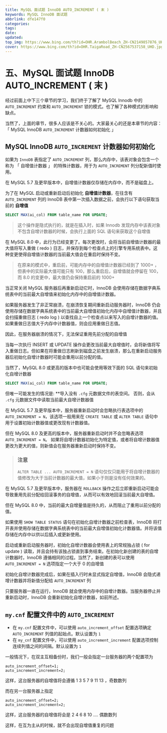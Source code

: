 ```yaml
---
title: MySQL 面试题 InnoDB AUTO_INCREMENT ( 末 )
keywords: MySQL InnoDB 面试题
abbrlink: dfe147f0
categories: 
tags: 
date: 
updated: 
top_img: https://www.bing.com/th?id=OHR.ArambolBeach_ZH-CN2149857876_UHD.jpg
cover: https://www.bing.com/th?id=OHR.TaigaRoad_ZH-CN2567537158_UHD.jpg
---
```

# 五、MySQL 面试题 InnoDB AUTO_INCREMENT ( 末 )

经过前面上中下三个章节的学习，我们终于了解了 MySQL Innodb 中的 `AUTO_INCREMENT` 约束和 `AUTO_INCREMENT` 锁的模式。也了解了各种模式的影响和缺点。

当然了，上面的章节，很多人应该是不关心的。大家最关心的还是本章节的内容：「 MySQL InnoDB `AUTO_INCREMENT` 计数器如何初始化 」

## MySQL InnoDB `AUTO_INCREMENT` 计数器如何初始化

如果为 `InnoDB` 表指定了 `AUTO_INCREMENT` 列，那么内存中，该表对象会包含一个称为 「 自增值计数器 」 的特殊计数器，用于为 `AUTO_INCREMENT` 列分配新值时使用。

在 MySQL 5.7 及更早版本中，自增值计数器仅存储在内存中，而不是磁盘上。

为了在 MySQL 启动或重新启动后初始化 **自增值计数器**，在往含有 `AUTO_INCREMENT` 列的 InnoDB 表中第一次插入数据之前，会执行以下语句获取当前的 **自增值**

```sql
SELECT MAX(ai_col) FROM table_name FOR UPDATE;
```

> 这个操作是隐式执行的，就是在插入时，如果 Innodb 发现内存中该表对象不包含自增计数器的时候，会执行上面的 SQL 语句来获取这个自增值

在 MySQL 8.0 中，此行为已经变更了。每次更改时，会将当前自增值计数器的最大值将写入重做 ( redo ) 日志，并保存到每个检查点上的引擎专用系统表中。这种变更使得自增值计数器的当前最大值会在重启时保持不变。

> 在原来的模式中，重启前，可能内存中的自增值计数器已经到了 1000+ ，但表中的实际最大值可能只有 100，那么重启后，自增值就会停留在 100，而 8.0 的变更中，最大值仍会保持重启前的 1000+

当正常关闭 MySQL 服务器后再重新启动它时，InnoDB 会使用存储在数据字典系统表中的当前最大自增值来初始化内存中的自增值计数器。

如果服务器发生了非正常崩溃，在崩溃恢复期间重新启动服务器时，InnoDB 仍会使用存储在数据字典系统表中的当前最大自增值初始化内存中自增值计数器，并且会扫描重做日志 ( redo log ) 以查找自上一个检查点以来写入的自增计数器的值。如果重做日志值大于内存中计数器值，则会应用重做日志值。

因此，在服务器崩溃的情况下，无法保证重用先前分配的自增值

当每一次执行 INSERT 或 UPDATE 操作会更改当前最大自增值时，会将新值将写入重做日志。但如果在将重做日志刷新到磁盘之前发生崩溃，那么在重新启动服务器后初始化自增计数器时可能会重用以前分配的值。

当然了，MySQL 8.0 或更高的版本中也可能会使用等效下面的 SQL 语句来初始化自增计数器

```sql
SELECT MAX(ai_col) FROM table_name FOR UPDATE;
```

但唯一可能发生的情况是: **导入没有 `.cfg` 元数据文件的表空间。 否则，会从 `.cfg` 元数据文件中读取当前最大自增计数器值

在 MySQL 5.7 及更早版本中，服务器重新启动时会忽略执行表选项中的 `AUTO_INCREMENT = N`，该选项一般用来在 `CREATE TABLE` 或 `ALTER TABLE` 语句中用于设置初始计数器值或更改现有计数器值。

但在 MySQL 8.0 及更高的版本中，服务器重新启动时并不会忽略表选项 `AUTO_INCREMENT = N`。 如果将自增计数器初始化为特定值，或者将自增计数器值更改为更大的值，则新值会在服务器重新启动时保持不变。

> ### 注意
>
> `ALTER TABLE ... AUTO_INCREMENT = N` 语句仅仅只能用于将自增计数器的值修改为大于当前计数器的最大值，如果小于则是没有任何效果的。

在 MySQL 5.7 及更早版本中，服务器在 `ROLLBACK` 操作之后立即重新启动可能会导致重用先前分配给回滚事务的自增值，从而可以有效地回滚当前最大自增值。

但在 MySQL 8.0 中，当前的最大自增量值是持久的，从而阻止了重用以前分配的值。

如果使用 `SHOW TABLE STATUS` 语句在初始化自增计数器之前检查表，InnoDB 将打开表并使用存储在数据字典系统表中的当前最大自增值初始化计数器值。并将该值存储在内存中以供以后插入或更新使用。

启动或重新启动服务器时，初始化自增计数器会使用表上的常规独占锁 ( for update ) 读取，并且会持有该独占锁直到事务结束。在初始化新创建的表的自增计数器时，InnoDB 遵循相同的过程。当然了，新创建的表可以使用 `AUTO_INCREMENT = N` 选项指定一个大于 0 的自增值

初始化自增计数器完成后，如果在插入行时未显式指定自增值，InnoDB 会隐式递增计数器并将新值分配给 `AUTO_INCREMENT` 列

只要服务器一直在运行，InnoDB 就会使用内存中的自增计数器。当服务器停止并重新启动时，InnoDB 会重新初始化自增计数器，如前所述。

## `my.cnf` 配置文件中的 `AUTO_INCREMENT`

- 在 `my.cnf` 配置文件中，可以使用 `auto_increment_offset` 配置选项确定 `AUTO_INCREMENT` 列值的起始点。默认设置为 `1`
- 在 `my_cnf` 配置文件中，可以使用 `auto_increment_increment` 配置选项控制连续列值之间的间隔。默认设置为 `1`

一般情况下，在双主互相备份时，我们一般会指定一台服务器的两个配置项为

```
auto_increment_offset=1;
auto_increment_increment=2;
```

这样，这台服务器的自增值将会遵循 1 3 5 7 9 11 13 ，奇数数列

而在另一台服务器上指定

```
auto_increment_offset=2;
auto_increment_increment=2;
```

这样，这台服务器的自增值将会是 2 4 6 8 10 …. 偶数数列

这样，在互为主从的时候，就不会出现自增值重复的问题